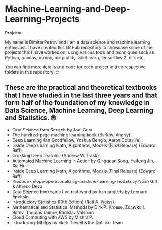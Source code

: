 # Machine-Learning-and-Deep-Learning-Projects
Projects

My name is Dimitar Petrov and I am a data science and machine learning enthusiast. I have created this GitHub repository to showcase some of the projects that I have worked on, using various tools and techniques such as Python, pandas, numpy, matplotlib, scikit-learn, tensorflow 2, nltk etc.


You can find more details and code for each project in their respective folders in this repository. :nerd_face: 
## These are the practical and theoretical textbooks that I have studied in the last three years and that form half of the foundation of my knowledge in Data Science, Machine Learning, Deep Learning and Statistics. :nerd_face:
* Data Science from Scratch by Joel Grus
* The hundred-page machine learning book (Burkov, Andriy)
* Deep Learning (Ian Goodfellow, Yoshua Bengio, Aaron Courville)
* Inside Deep Learning Math, Algorithms, Models (Final Release) (Edward Raff)
* Grokking Deep Learning (Andrew W. Trask)
* Automated Machine Learning in Action by Qingquan Song, Haifeng Jin, Xia Hu - 
* Inside Deep Learning Math, Algorithms, Models (Final Release) (Edward Raff)
* Practical-mlops-operationalizing-machine-learning-models by Noah Gift & Alfredo Deza
* Data Science bookcamp five real-world python projects by Leonard Apeltsin
* Introductory Statistics (10th Edition) (Neil A. Weiss) 
* Mathematical and Statistical Methods by Dirk P. Kroese, Zdravko I. Botev, Thomas Taimre, Radislav Vaisman
* Cloud Computing with AWS by Mishra P. 
* Introducing-MLOps by Mark Treveil & the Dataiku Team
